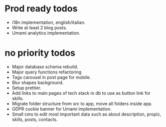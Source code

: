 # Prod ready todos
- i18n implementation, english/italian.
- Write at least 2 blog posts.
- Umami analytics implementation.

# no priority todos
- Major database schema rebuild.
- Major query functions refactoring
- Tags carousel in post page for mobile.
- Blur shapes background.
- Setup prettier.
- Add links to main pages of tech stack in db to use as button link for skills.
- Migrate folder structure from src to app, move all folders inside app.
- GDPR cuckie banner for Umami implementation.
- Small cms to edit most important data such as about description, propic, skills, posts, contacts.